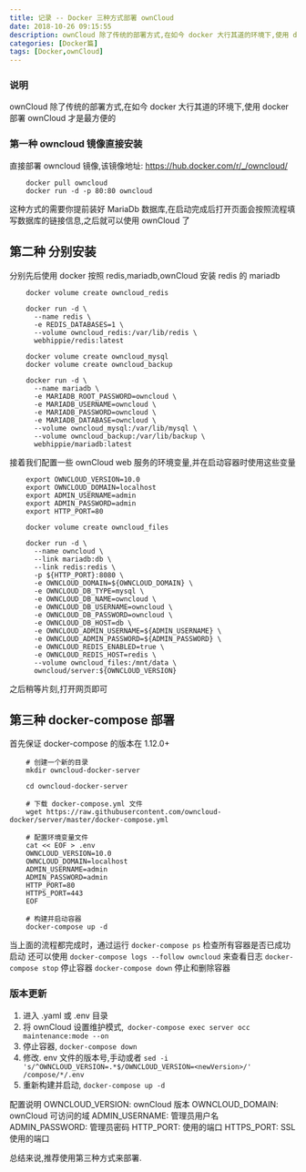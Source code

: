 ```yaml
---
title: 记录 -- Docker 三种方式部署 ownCloud
date: 2018-10-26 09:15:55
description: ownCloud 除了传统的部署方式,在如今 docker 大行其道的环境下,使用 docker 部署 ownCloud 才是最方便的
categories: [Docker篇]
tags: [Docker,ownCloud]
---
```


<!-- more -->

### 说明
ownCloud 除了传统的部署方式,在如今 docker 大行其道的环境下,使用 docker 部署 ownCloud 才是最方便的

### 第一种 owncloud 镜像直接安装
直接部署 owncloud 镜像,该镜像地址: https://hub.docker.com/r/_/owncloud/

``` sbtshell
    docker pull owncloud
    docker run -d -p 80:80 owncloud
```

这种方式的需要你提前装好 MariaDb 数据库,在启动完成后打开页面会按照流程填写数据库的链接信息,之后就可以使用 ownCloud 了


## 第二种 分别安装
分别先后使用 docker 按照 redis,mariadb,ownCloud
安装 redis 的 mariadb

``` shell
    docker volume create owncloud_redis
    
    docker run -d \
      --name redis \
      -e REDIS_DATABASES=1 \
      --volume owncloud_redis:/var/lib/redis \
      webhippie/redis:latest
    
    docker volume create owncloud_mysql
    docker volume create owncloud_backup
    
    docker run -d \
      --name mariadb \
      -e MARIADB_ROOT_PASSWORD=owncloud \
      -e MARIADB_USERNAME=owncloud \
      -e MARIADB_PASSWORD=owncloud \
      -e MARIADB_DATABASE=owncloud \
      --volume owncloud_mysql:/var/lib/mysql \
      --volume owncloud_backup:/var/lib/backup \
      webhippie/mariadb:latest
```

接着我们配置一些 ownCloud web 服务的环境变量,并在启动容器时使用这些变量

``` shell
    export OWNCLOUD_VERSION=10.0
    export OWNCLOUD_DOMAIN=localhost
    export ADMIN_USERNAME=admin
    export ADMIN_PASSWORD=admin
    export HTTP_PORT=80
    
    docker volume create owncloud_files
    
    docker run -d \
      --name owncloud \
      --link mariadb:db \
      --link redis:redis \
      -p ${HTTP_PORT}:8080 \
      -e OWNCLOUD_DOMAIN=${OWNCLOUD_DOMAIN} \
      -e OWNCLOUD_DB_TYPE=mysql \
      -e OWNCLOUD_DB_NAME=owncloud \
      -e OWNCLOUD_DB_USERNAME=owncloud \
      -e OWNCLOUD_DB_PASSWORD=owncloud \
      -e OWNCLOUD_DB_HOST=db \
      -e OWNCLOUD_ADMIN_USERNAME=${ADMIN_USERNAME} \
      -e OWNCLOUD_ADMIN_PASSWORD=${ADMIN_PASSWORD} \
      -e OWNCLOUD_REDIS_ENABLED=true \
      -e OWNCLOUD_REDIS_HOST=redis \
      --volume owncloud_files:/mnt/data \
      owncloud/server:${OWNCLOUD_VERSION}
```

之后稍等片刻,打开网页即可

## 第三种 docker-compose 部署
首先保证 docker-compose 的版本在 1.12.0+ 

``` sbtshell
    # 创建一个新的目录
    mkdir owncloud-docker-server
    
    cd owncloud-docker-server
    
    # 下载 docker-compose.yml 文件
    wget https://raw.githubusercontent.com/owncloud-docker/server/master/docker-compose.yml
    
    # 配置环境变量文件
    cat << EOF > .env
    OWNCLOUD_VERSION=10.0
    OWNCLOUD_DOMAIN=localhost
    ADMIN_USERNAME=admin
    ADMIN_PASSWORD=admin
    HTTP_PORT=80
    HTTPS_PORT=443
    EOF
    
    # 构建并启动容器
    docker-compose up -d
```

当上面的流程都完成时，通过运行 `docker-compose ps` 检查所有容器是否已成功启动
还可以使用 `docker-compose logs --follow owncloud` 来查看日志
`docker-compose stop` 停止容器
`docker-compose down` 停止和删除容器

### 版本更新
1. 进入 .yaml 或 .env 目录
2. 将 ownCloud 设置维护模式,` docker-compose exec server occ maintenance:mode --on`
3. 停止容器, `docker-compose down`
4. 修改. env 文件的版本号,手动或者 `sed -i 's/^OWNCLOUD_VERSION=.*$/OWNCLOUD_VERSION=<newVersion>/' /compose/*/.env`
5. 重新构建并启动, `docker-compose up -d`

配置说明
OWNCLOUD_VERSION:  ownCloud 版本
OWNCLOUD_DOMAIN: ownCloud 可访问的域
ADMIN_USERNAME: 管理员用户名
ADMIN_PASSWORD: 管理员密码
HTTP_PORT: 使用的端口
HTTPS_PORT: SSL使用的端口



总结来说,推荐使用第三种方式来部署.

